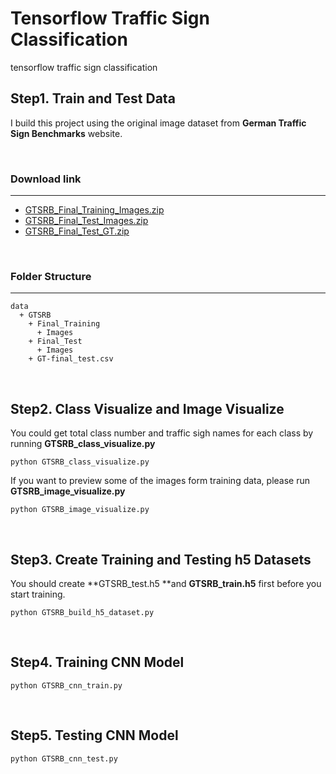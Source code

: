 # Tensorflow Traffic Sign Classification

tensorflow traffic sign classification

## Step1. Train and Test Data

I build this project using the original image dataset from **German Traffic Sign Benchmarks** website.

<br />

### Download link
***
- [GTSRB_Final_Training_Images.zip](http://benchmark.ini.rub.de/Dataset/GTSRB_Final_Training_Images.zip) 
-  [GTSRB_Final_Test_Images.zip](http://benchmark.ini.rub.de/Dataset/GTSRB_Final_Test_Images.zip) 
- [GTSRB_Final_Test_GT.zip](http://benchmark.ini.rub.de/Dataset/GTSRB_Final_Test_GT.zip) 

<br />

### Folder Structure
***
```
data
  + GTSRB
    + Final_Training
      + Images
    + Final_Test
      + Images
    + GT-final_test.csv
```

<br />

##  Step2. Class Visualize and Image Visualize

You could get total class number and traffic sigh names for each class by running **GTSRB_class_visualize.py**

```
python GTSRB_class_visualize.py
```

If you want to preview some of the images form training data, please run **GTSRB_image_visualize.py**

```
python GTSRB_image_visualize.py
```

<br />

## Step3. Create Training and Testing h5 Datasets

You should create **GTSRB_test.h5 **and **GTSRB_train.h5** first before you start training.

```
python GTSRB_build_h5_dataset.py
```

<br />

## Step4. Training CNN Model

```
python GTSRB_cnn_train.py
```

<br />

## Step5. Testing CNN Model

```
python GTSRB_cnn_test.py 
```